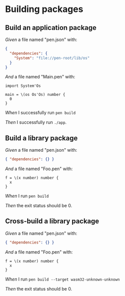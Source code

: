 # Building packages

## Build an application package

_Given_ a file named "pen.json" with:

```json
{
  "dependencies": {
    "System": "file://pen-root/lib/os"
  }
}
```

_And_ a file named "Main.pen" with:

```pen
import System'Os

main = \(os Os'Os) number {
  0
}
```

_When_ I successfully run `pen build`

_Then_ I successfully run `./app`.

## Build a library package

_Given_ a file named "pen.json" with:

```json
{ "dependencies": {} }
```

_And_ a file named "Foo.pen" with:

```pen
f = \(x number) number {
  x
}
```

_When_ I run `pen build`

_Then_ the exit status should be 0.

## Cross-build a library package

_Given_ a file named "pen.json" with:

```json
{ "dependencies": {} }
```

_And_ a file named "Foo.pen" with:

```pen
f = \(x number) number {
  x
}
```

_When_ I run `pen build --target wasm32-unknown-unknown`

_Then_ the exit status should be 0.
